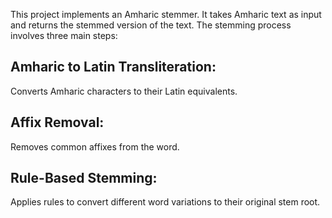 This project implements an Amharic stemmer. It takes Amharic text as input and returns the stemmed version of the text. The stemming process involves three main steps:

<h2>
  Amharic to Latin Transliteration:
</h2>  
Converts Amharic characters to their Latin equivalents.
<h2>
  Affix Removal:
</h2> 
Removes common affixes from the word.
<h2>
Rule-Based Stemming:
</h2>

Applies rules to convert different word variations to their original stem root.
